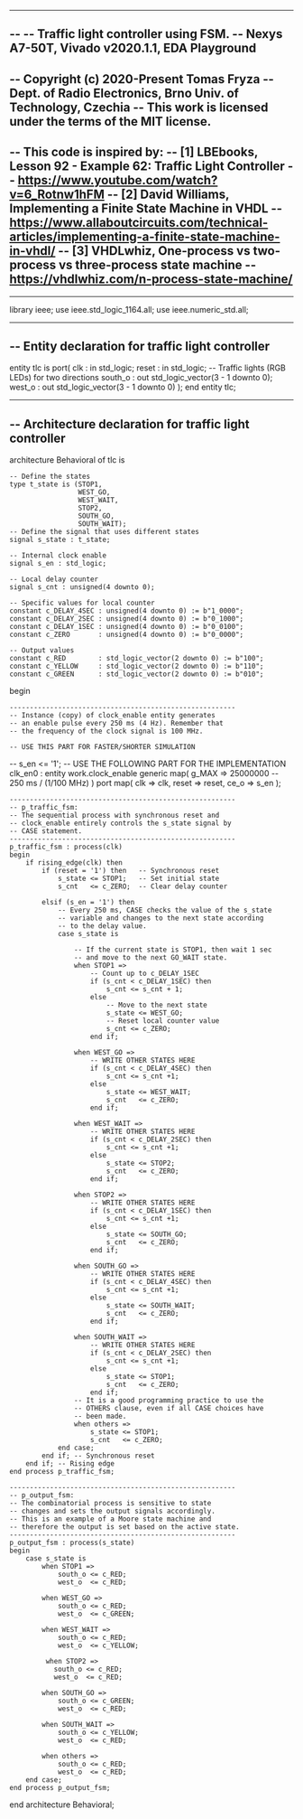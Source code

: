 ------------------------------------------------------------
--
-- Traffic light controller using FSM.
-- Nexys A7-50T, Vivado v2020.1.1, EDA Playground
--
-- Copyright (c) 2020-Present Tomas Fryza
-- Dept. of Radio Electronics, Brno Univ. of Technology, Czechia
-- This work is licensed under the terms of the MIT license.
--
-- This code is inspired by:
-- [1] LBEbooks, Lesson 92 - Example 62: Traffic Light Controller
--     https://www.youtube.com/watch?v=6_Rotnw1hFM
-- [2] David Williams, Implementing a Finite State Machine in VHDL
--     https://www.allaboutcircuits.com/technical-articles/implementing-a-finite-state-machine-in-vhdl/
-- [3] VHDLwhiz, One-process vs two-process vs three-process state machine
--     https://vhdlwhiz.com/n-process-state-machine/
--
------------------------------------------------------------

library ieee;
use ieee.std_logic_1164.all;
use ieee.numeric_std.all;

------------------------------------------------------------
-- Entity declaration for traffic light controller
------------------------------------------------------------
entity tlc is
    port(
        clk     : in  std_logic;
        reset   : in  std_logic;
        -- Traffic lights (RGB LEDs) for two directions
        south_o : out std_logic_vector(3 - 1 downto 0);
        west_o  : out std_logic_vector(3 - 1 downto 0)
    );
end entity tlc;

------------------------------------------------------------
-- Architecture declaration for traffic light controller
------------------------------------------------------------
architecture Behavioral of tlc is

    -- Define the states
    type t_state is (STOP1,
                     WEST_GO,
                     WEST_WAIT,
                     STOP2,
                     SOUTH_GO,
                     SOUTH_WAIT);
    -- Define the signal that uses different states
    signal s_state : t_state;

    -- Internal clock enable
    signal s_en : std_logic;

    -- Local delay counter
    signal s_cnt : unsigned(4 downto 0);

    -- Specific values for local counter
    constant c_DELAY_4SEC : unsigned(4 downto 0) := b"1_0000";
    constant c_DELAY_2SEC : unsigned(4 downto 0) := b"0_1000";
    constant c_DELAY_1SEC : unsigned(4 downto 0) := b"0_0100";
    constant c_ZERO       : unsigned(4 downto 0) := b"0_0000";

    -- Output values
    constant c_RED        : std_logic_vector(2 downto 0) := b"100";
    constant c_YELLOW     : std_logic_vector(2 downto 0) := b"110";
    constant c_GREEN      : std_logic_vector(2 downto 0) := b"010";

begin

    --------------------------------------------------------
    -- Instance (copy) of clock_enable entity generates 
    -- an enable pulse every 250 ms (4 Hz). Remember that 
    -- the frequency of the clock signal is 100 MHz.
    
    -- USE THIS PART FOR FASTER/SHORTER SIMULATION
   -- s_en <= '1';
    -- USE THE FOLLOWING PART FOR THE IMPLEMENTATION
   clk_en0 : entity work.clock_enable
      generic map(
           g_MAX => 25000000 -- 250 ms / (1/100 MHz)
      )
       port map(
            clk   => clk,
            reset => reset,
            ce_o  => s_en
        );

    --------------------------------------------------------
    -- p_traffic_fsm:
    -- The sequential process with synchronous reset and 
    -- clock_enable entirely controls the s_state signal by 
    -- CASE statement.
    --------------------------------------------------------
    p_traffic_fsm : process(clk)
    begin
        if rising_edge(clk) then
            if (reset = '1') then   -- Synchronous reset
                s_state <= STOP1;   -- Set initial state
                s_cnt   <= c_ZERO;  -- Clear delay counter

            elsif (s_en = '1') then
                -- Every 250 ms, CASE checks the value of the s_state 
                -- variable and changes to the next state according 
                -- to the delay value.
                case s_state is

                    -- If the current state is STOP1, then wait 1 sec
                    -- and move to the next GO_WAIT state.
                    when STOP1 =>
                        -- Count up to c_DELAY_1SEC
                        if (s_cnt < c_DELAY_1SEC) then
                            s_cnt <= s_cnt + 1;
                        else
                            -- Move to the next state
                            s_state <= WEST_GO;
                            -- Reset local counter value
                            s_cnt <= c_ZERO;
                        end if;

                    when WEST_GO =>
                        -- WRITE OTHER STATES HERE
                        if (s_cnt < c_DELAY_4SEC) then 
                            s_cnt <= s_cnt +1; 
                        else
                            s_state <= WEST_WAIT;
                            s_cnt   <= c_ZERO;     
                        end if;
                        
                    when WEST_WAIT =>
                        -- WRITE OTHER STATES HERE
                        if (s_cnt < c_DELAY_2SEC) then 
                            s_cnt <= s_cnt +1; 
                        else
                            s_state <= STOP2;
                            s_cnt   <= c_ZERO;     
                        end if;    
                        
                    when STOP2 =>
                        -- WRITE OTHER STATES HERE
                        if (s_cnt < c_DELAY_1SEC) then 
                            s_cnt <= s_cnt +1; 
                        else
                            s_state <= SOUTH_GO;
                            s_cnt   <= c_ZERO;     
                        end if;    
                        
                    when SOUTH_GO =>
                        -- WRITE OTHER STATES HERE
                        if (s_cnt < c_DELAY_4SEC) then 
                            s_cnt <= s_cnt +1; 
                        else
                            s_state <= SOUTH_WAIT;
                            s_cnt   <= c_ZERO;     
                        end if;        
                    
                    when SOUTH_WAIT =>
                        -- WRITE OTHER STATES HERE
                        if (s_cnt < c_DELAY_2SEC) then 
                            s_cnt <= s_cnt +1; 
                        else
                            s_state <= STOP1;
                            s_cnt   <= c_ZERO;     
                        end if;         
                    -- It is a good programming practice to use the 
                    -- OTHERS clause, even if all CASE choices have 
                    -- been made.
                    when others =>
                        s_state <= STOP1;
                        s_cnt   <= c_ZERO;
                end case;
            end if; -- Synchronous reset
        end if; -- Rising edge
    end process p_traffic_fsm;

    --------------------------------------------------------
    -- p_output_fsm:
    -- The combinatorial process is sensitive to state
    -- changes and sets the output signals accordingly.
    -- This is an example of a Moore state machine and
    -- therefore the output is set based on the active state.
    --------------------------------------------------------
    p_output_fsm : process(s_state)
    begin
        case s_state is
            when STOP1 =>
                south_o <= c_RED;
                west_o  <= c_RED;
                
            when WEST_GO =>
                south_o <= c_RED;
                west_o  <= c_GREEN;
                
            when WEST_WAIT => 
                south_o <= c_RED;
                west_o  <= c_YELLOW; 
                
             when STOP2 => 
               south_o <= c_RED;               
               west_o  <= c_RED;
                
            when SOUTH_GO => 
                south_o <= c_GREEN;
                west_o  <= c_RED;
                
            when SOUTH_WAIT =>
                south_o <= c_YELLOW;
                west_o  <= c_RED;
                           
            when others =>
                south_o <= c_RED;
                west_o  <= c_RED;
        end case;
    end process p_output_fsm;

end architecture Behavioral;
